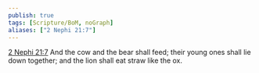 ```yaml
---
publish: true
tags: [Scripture/BoM, noGraph]
aliases: ["2 Nephi 21:7"]
---
```

[2 Nephi 21:7](https://churchofjesuschrist.org/study/scriptures/bofm/2-ne/21?lang=eng&id=p7#p7) And the cow and the bear shall feed; their young ones shall lie down together; and the lion shall eat straw like the ox.
